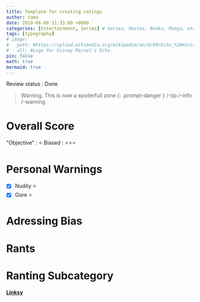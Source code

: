 ```yaml
---
title: Template for creating ratings
author: tama
date: 2019-08-08 11:33:00 +0800
categories: [Entertainment, Series] # Series, Movies, Books, Manga, etc
tags: [typography]
# image:
#   path: #https://upload.wikimedia.org/wikipedia/en/9/99/Echo_%28miniseries%29_logo.jpg
#   alt: #Logo for Disney Marvel's Echo.
pin: false
math: true
mermaid: true
---
```


Review status : Done
> Warning. This is now a spoilerfull zone
{: .prompt-danger } 
/-tip /-info /-warning

# Overall Score
"Objective"
: ⭐
Biased
: ⭐⭐⭐

# Personal Warnings
- [x] Nudity ⭐
- [x] Gore ⭐

# Adressing Bias

# Rants
# Ranting Subcategory

[**Linksy**](https://github.com/cotes2020/jekyll-theme-chirpy/fork)


